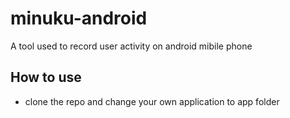 # minuku-android
A tool used to record user activity on android mibile phone
## How to use
- clone the repo and change your own application to app folder
